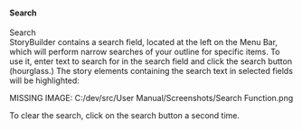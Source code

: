 #### Search ####
Search <br/>
StoryBuilder contains a search field, located at the left on the Menu Bar, which will perform narrow searches of your outline for specific items. To use it, enter text to search for in the search field and click the search button (hourglass.) The story elements containing the search text in selected fields will be highlighted: <br/>

MISSING IMAGE: C:/dev/src/User Manual/Screenshots/Search Function.png <br/>

To clear the search, click on the search button a second time. <br/>

